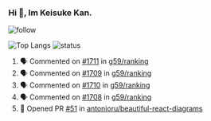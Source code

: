 ### Hi 👋, Im Keisuke Kan.

<!--
**9renpoto/9renpoto** is a ✨ _special_ ✨ repository because its `README.md` (this file) appears on your GitHub profile.

Here are some ideas to get you started:

- 🔭 I’m currently working on ...
- 🌱 I’m currently learning ...
- 👯 I’m looking to collaborate on ...
- 🤔 I’m looking for help with ...
- 💬 Ask me about ...
- 📫 How to reach me: ...
- 😄 Pronouns: ...
- ⚡ Fun fact: ...
-->

![follow](https://img.shields.io/github/followers/9renpoto?label=Follow&style=social)

![Top Langs](https://github-readme-stats.vercel.app/api/top-langs/?username=9renpoto&hide=html&layout=compact)
![status](https://github-readme-stats.vercel.app/api?username=9renpoto&show_icons=true&count_private=true&hide=issues,contribs)

<!--START_SECTION:activity-->
1. 🗣 Commented on [#1711](https://github.com/g59/ranking/issues/1711) in [g59/ranking](https://github.com/g59/ranking)
2. 🗣 Commented on [#1709](https://github.com/g59/ranking/issues/1709) in [g59/ranking](https://github.com/g59/ranking)
3. 🗣 Commented on [#1710](https://github.com/g59/ranking/issues/1710) in [g59/ranking](https://github.com/g59/ranking)
4. 🗣 Commented on [#1708](https://github.com/g59/ranking/issues/1708) in [g59/ranking](https://github.com/g59/ranking)
5. 💪 Opened PR [#51](https://github.com/antonioru/beautiful-react-diagrams/pull/51) in [antonioru/beautiful-react-diagrams](https://github.com/antonioru/beautiful-react-diagrams)
<!--END_SECTION:activity-->


